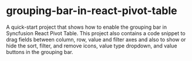 # grouping-bar-in-react-pivot-table
A quick-start project that shows how to enable the grouping bar in Syncfusion React Pivot Table. This project also contains a code snippet to drag fields between column, row, value and filter axes and also to show or hide the sort, filter, and remove icons, value type dropdown, and value buttons in the grouping bar.
